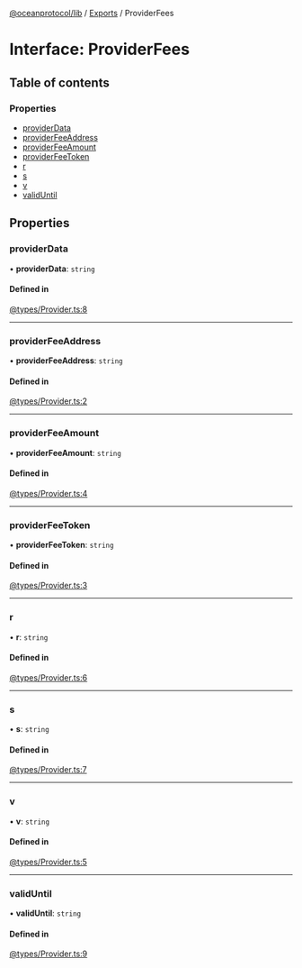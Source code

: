 [@oceanprotocol/lib](../README.md) / [Exports](../modules.md) / ProviderFees

# Interface: ProviderFees

## Table of contents

### Properties

- [providerData](ProviderFees.md#providerdata)
- [providerFeeAddress](ProviderFees.md#providerfeeaddress)
- [providerFeeAmount](ProviderFees.md#providerfeeamount)
- [providerFeeToken](ProviderFees.md#providerfeetoken)
- [r](ProviderFees.md#r)
- [s](ProviderFees.md#s)
- [v](ProviderFees.md#v)
- [validUntil](ProviderFees.md#validuntil)

## Properties

### providerData

• **providerData**: `string`

#### Defined in

[@types/Provider.ts:8](https://github.com/oceanprotocol/ocean.js/blob/c99bc5c6/src/@types/Provider.ts#L8)

___

### providerFeeAddress

• **providerFeeAddress**: `string`

#### Defined in

[@types/Provider.ts:2](https://github.com/oceanprotocol/ocean.js/blob/c99bc5c6/src/@types/Provider.ts#L2)

___

### providerFeeAmount

• **providerFeeAmount**: `string`

#### Defined in

[@types/Provider.ts:4](https://github.com/oceanprotocol/ocean.js/blob/c99bc5c6/src/@types/Provider.ts#L4)

___

### providerFeeToken

• **providerFeeToken**: `string`

#### Defined in

[@types/Provider.ts:3](https://github.com/oceanprotocol/ocean.js/blob/c99bc5c6/src/@types/Provider.ts#L3)

___

### r

• **r**: `string`

#### Defined in

[@types/Provider.ts:6](https://github.com/oceanprotocol/ocean.js/blob/c99bc5c6/src/@types/Provider.ts#L6)

___

### s

• **s**: `string`

#### Defined in

[@types/Provider.ts:7](https://github.com/oceanprotocol/ocean.js/blob/c99bc5c6/src/@types/Provider.ts#L7)

___

### v

• **v**: `string`

#### Defined in

[@types/Provider.ts:5](https://github.com/oceanprotocol/ocean.js/blob/c99bc5c6/src/@types/Provider.ts#L5)

___

### validUntil

• **validUntil**: `string`

#### Defined in

[@types/Provider.ts:9](https://github.com/oceanprotocol/ocean.js/blob/c99bc5c6/src/@types/Provider.ts#L9)
